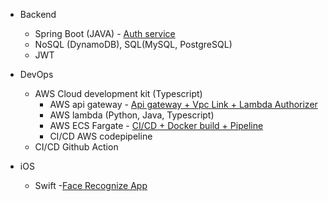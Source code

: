 - Backend 
  - Spring Boot (JAVA) - [Auth service](https://github.com/flab-reels/auth)
  - NoSQL (DynamoDB), SQL(MySQL, PostgreSQL)
  - JWT

- DevOps
  - AWS Cloud development kit (Typescript)
    - AWS api gateway - [Api gateway + Vpc Link + Lambda Authorizer](https://github.com/flab-reels/api-gateway-cdk)
    - AWS lambda (Python, Java, Typescript) 
    - AWS ECS Fargate - [CI/CD + Docker build + Pipeline](https://github.com/flab-reels/auth-cdk)
    - CI/CD AWS codepipeline
  - CI/CD Github Action

- iOS
  - Swift -[Face Recognize App](https://github.com/godol811/focusing)
